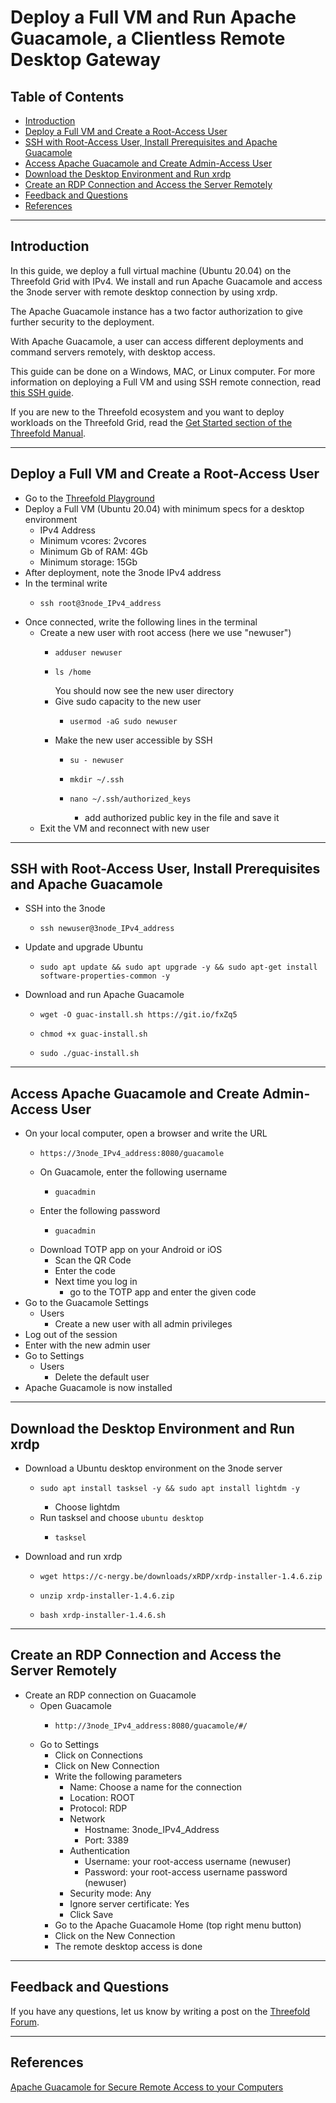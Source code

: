 <h1> Deploy a Full VM and Run Apache Guacamole, a Clientless Remote Desktop Gateway</h1>

<h2> Table of Contents </h2>

- [Introduction](#introduction)
- [Deploy a Full VM and Create a Root-Access User](#deploy-a-full-vm-and-create-a-root-access-user)
- [SSH with Root-Access User, Install Prerequisites and Apache Guacamole](#ssh-with-root-access-user-install-prerequisites-and-apache-guacamole)
- [Access Apache Guacamole and Create Admin-Access User](#access-apache-guacamole-and-create-admin-access-user)
- [Download the Desktop Environment and Run xrdp](#download-the-desktop-environment-and-run-xrdp)
- [Create an RDP Connection and Access the Server Remotely](#create-an-rdp-connection-and-access-the-server-remotely)
- [Feedback and Questions](#feedback-and-questions)
- [References](#references)

***

## Introduction

In this guide, we deploy a full virtual machine (Ubuntu 20.04) on the Threefold Grid with IPv4. We install and run Apache Guacamole and access the 3node server with remote desktop connection by using xrdp.

The Apache Guacamole instance has a two factor authorization to give further security to the deployment.

With Apache Guacamole, a user can access different deployments and command servers remotely, with desktop access.

This guide can be done on a Windows, MAC, or Linux computer. For more information on deploying a Full VM and using SSH remote connection, read [this SSH guide](https://www2.manual.grid.tf/getstarted/ssh_guide/ssh_guide.html).

If you are new to the Threefold ecosystem and you want to deploy workloads on the Threefold Grid, read the [Get Started section of the Threefold Manual](https://www2.manual.grid.tf/getstarted/tfgrid3_getstarted.html).

***

## Deploy a Full VM and Create a Root-Access User

* Go to the [Threefold Playground](https://play.grid.tf/#/)
* Deploy a Full VM (Ubuntu 20.04) with minimum specs for a desktop environment
  * IPv4 Address
  * Minimum vcores: 2vcores
  * Minimum Gb of RAM: 4Gb
  * Minimum storage: 15Gb
* After deployment, note the 3node IPv4 address
* In the terminal write
  * ``` 
    ssh root@3node_IPv4_address
    ```
* Once connected, write the following lines in the terminal
  * Create a new user with root access (here we use "newuser")
    * ``` 
      adduser newuser
      ```
    * ``` 
      ls /home
      ```
        You should now see the new user directory
    * Give sudo capacity to the new user
      * ```
        usermod -aG sudo newuser
        ```
    * Make the new user accessible by SSH
      * ```
        su - newuser
        ```
      * ```
        mkdir ~/.ssh
        ```
      * ```
        nano ~/.ssh/authorized_keys
        ```
        * add authorized public key in the file and save it
  * Exit the VM and reconnect with new user

***

## SSH with Root-Access User, Install Prerequisites and Apache Guacamole 

* SSH into the 3node
  * ``` 
    ssh newuser@3node_IPv4_address
    ```
* Update and upgrade Ubuntu  
  * ```
    sudo apt update && sudo apt upgrade -y && sudo apt-get install software-properties-common -y
    ```
* Download and run Apache Guacamole  
  * ```
    wget -O guac-install.sh https://git.io/fxZq5
    ```
  * ```
    chmod +x guac-install.sh
    ```
  * ```
    sudo ./guac-install.sh
    ```

***

## Access Apache Guacamole and Create Admin-Access User

* On your local computer, open a browser and write the URL
  * ```
    https://3node_IPv4_address:8080/guacamole
    ```
  * On Guacamole, enter the following username
    * ```
      guacadmin
      ```
  * Enter the following password
    * ```
      guacadmin
      ```
  * Download TOTP app on your Android or iOS
    * Scan the QR Code
    * Enter the code
    * Next time you log in
      * go to the TOTP app and enter the given code
* Go to the Guacamole Settings
  * Users
    * Create a new user with all admin privileges
* Log out of the session
* Enter with the new admin user
* Go to Settings
  * Users
    * Delete the default user
* Apache Guacamole is now installed

***

## Download the Desktop Environment and Run xrdp

* Download a Ubuntu desktop environment on the 3node server
    * ```
      sudo apt install tasksel -y && sudo apt install lightdm -y 
      ```
      * Choose lightdm
    * Run tasksel and choose `ubuntu desktop`
      * ```
        tasksel
        ```

* Download and run xrdp
  * ```
    wget https://c-nergy.be/downloads/xRDP/xrdp-installer-1.4.6.zip
    ```
  * ```
    unzip xrdp-installer-1.4.6.zip
    ```
  * ```
    bash xrdp-installer-1.4.6.sh
    ```

***

## Create an RDP Connection and Access the Server Remotely

* Create an RDP connection on Guacamole
  * Open Guacamole
    * ```
      http://3node_IPv4_address:8080/guacamole/#/
      ```
  * Go to Settings
    * Click on Connections
    * Click on New Connection
    * Write the following parameters
      * Name: Choose a name for the connection
      * Location: ROOT
      * Protocol: RDP
      * Network
        * Hostname: 3node_IPv4_Address
        * Port: 3389
      * Authentication
        * Username: your root-access username (newuser)
        * Password: your root-access username password (newuser)
      * Security mode: Any
      * Ignore server certificate: Yes
      * Click Save
    * Go to the Apache Guacamole Home (top right menu button)
    * Click on the New Connection
    * The remote desktop access is done

***

## Feedback and Questions

If you have any questions, let us know by writing a post on the [Threefold Forum](https://forum.threefold.io/).

***

## References

[Apache Guacamole for Secure Remote Access to your Computers](https://discussion.scottibyte.com/t/apache-guacamole-for-secure-remote-access-to-your-computers/32)